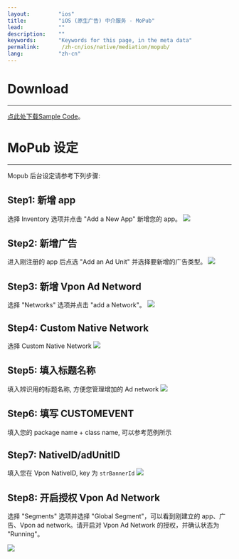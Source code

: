 ```yaml
---
layout:         "ios"
title:          "iOS (原生广告) 中介服务 - MoPub"
lead:           ""
description:    ""
keywords:       "Keywords for this page, in the meta data"
permalink:       /zh-cn/ios/native/mediation/mopub/
lang:           "zh-cn"
---
```

# Download
---
[点此处下载Sample Code]。

# MoPub 设定
---
Mopub 后台设定请参考下列步骤:

## Step1: 新增 app
选择 Inventory 选项并点击 "Add a New App" 新增您的 app。
![][6]

## Step2: 新增广告
进入刚注册的 app 后点选 "Add an Ad Unit" 并选择要新增的广告类型。
![][10]

## Step3: 新增 Vpon Ad Netword
选择 "Networks" 选项并点击 "add a Network"。
![][1]

## Step4: Custom Native Network
选择 Custom Native Network
![][2]

## Step5: 填入标题名称
填入辨识用的标题名称, 方便您管理增加的 Ad network
![][3]

## Step6: 填写 CUSTOMEVENT
填入您的 package name + class name, 可以参考范例所示

## Step7: NativeID/adUnitID
填入您在 Vpon NativeID, key 为 `strBannerId`
![][11]

## Step8: 开启授权 Vpon Ad Network
选择 "Segments" 选项并选择 "Global Segment"，可以看到刚建立的 app、广告、Vpon ad network。请开启对 Vpon Ad Network 的授权，并确认状态为 "Running"。

![][12]


  [1]: {{site.imgurl}}/Mopub_001.png
  [2]: {{site.imgurl}}/Mopub_002.png
  [3]: {{site.imgurl}}/Mopub_003.png
  [4]: {{site.imgurl}}/Mopub_004-a.png
  [5]: {{site.imgurl}}/Mopub_005.png
  [6]: {{site.imgurl}}/Mopub_006.png
  [10]: {{site.imgurl}}/Mopub_010.png
  [11]: {{site.imgurl}}/Mopub_011.png
  [12]: {{site.imgurl}}/Mopub_012.png
  [点此处下载Sample Code]: {{site.dnldurl}}/sample-code/iOSMoPubNativeMediationSample.zip
